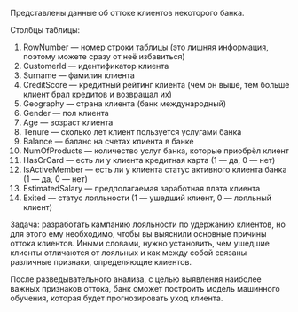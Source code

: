 Представлены данные об оттоке клиентов некоторого банка.

Столбцы таблицы:

1. RowNumber — номер строки таблицы (это лишняя информация, поэтому можете сразу от неё избавиться)
2. CustomerId — идентификатор клиента
3. Surname — фамилия клиента
4. CreditScore — кредитный рейтинг клиента (чем он выше, тем больше клиент брал кредитов и возвращал их)
5. Geography — страна клиента (банк международный)
6. Gender — пол клиента
7. Age — возраст клиента
8. Tenure — сколько лет клиент пользуется услугами банка
9. Balance — баланс на счетах клиента в банке
10. NumOfProducts — количество услуг банка, которые приобрёл клиент
11. HasCrCard — есть ли у клиента кредитная карта (1 — да, 0 — нет)
12. IsActiveMember — есть ли у клиента статус активного клиента банка (1 — да, 0 — нет)
13. EstimatedSalary — предполагаемая заработная плата клиента
14. Exited — статус лояльности (1 — ушедший клиент, 0 — лояльный клиент)

Задача: разработать кампанию лояльности по удержанию клиентов, но для этого ему необходимо, чтобы вы выяснили основные причины оттока клиентов. Иными словами, нужно установить, чем ушедшие клиенты отличаются от лояльных и как между собой связаны различные признаки, определяющие клиентов.

После разведывательного анализа, с целью выявления наиболее важных признаков оттока, банк сможет построить модель машинного обучения, которая будет прогнозировать уход клиента. 
